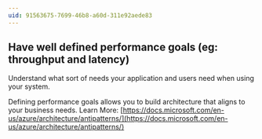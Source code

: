 ```yaml
---
uid: 91563675-7699-46b8-a60d-311e92aede83
---
```

## Have well defined performance goals (eg: throughput and latency)

<div class="alert is-warning"><p>Understand what sort of needs your application and users need when using your system.</p></div>

Defining performance goals allows you to build architecture that aligns to your business needs.  Learn More: [https://docs.microsoft.com/en-us/azure/architecture/antipatterns/](https://docs.microsoft.com/en-us/azure/architecture/antipatterns/)